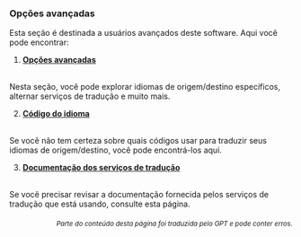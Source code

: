 ### Opções avançadas

Esta seção é destinada a usuários avançados deste software. Aqui você pode encontrar:

1. [**Opções avançadas**](./advanced.md)
<br>
Nesta seção, você pode explorar idiomas de origem/destino específicos, alternar serviços de tradução e muito mais.

2. [**Código do idioma**](./Language-Codes.md)
<br>
Se você não tem certeza sobre quais códigos usar para traduzir seus idiomas de origem/destino, você pode encontrá-los aqui.

3. [**Documentação dos serviços de tradução**](./Documentation-of-Translation-Services.md)
<br>
Se você precisar revisar a documentação fornecida pelos serviços de tradução que está usando, consulte esta página.

<div align="right"> 
<h6><small>Parte do conteúdo desta página foi traduzida pelo GPT e pode conter erros.</small></h6>